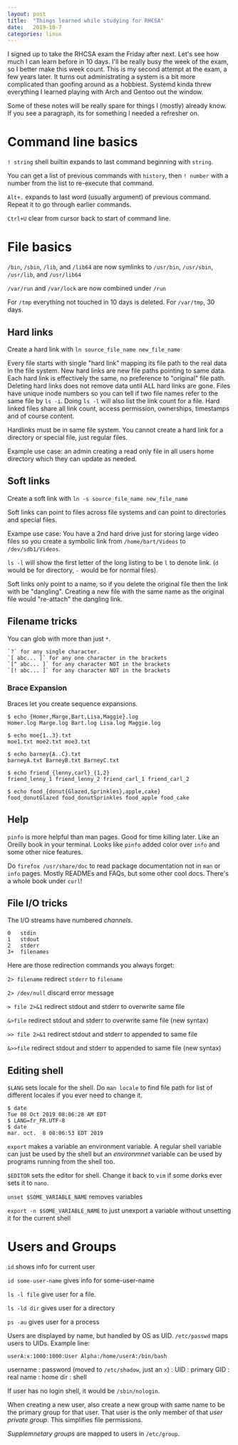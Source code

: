 ```yaml
---
layout: post
title:  "Things learned while studying for RHCSA"
date:   2019-10-7
categories: linux
---
```


I signed up to take the RHCSA exam the Friday after next. 
Let's see how much I can learn before in 10 days.
I'll be really busy the week of the exam, so I better make this week count. 
This is my second attempt at the exam, a few years later. 
It turns out administrating a system is a bit more complicated than goofing around as a hobbiest.
Systemd kinda threw everything I learned playing with Arch and Gentoo out the window. 

Some of these notes will be really spare for things I (mostly) already know. If you see a paragraph, its for something I needed a refresher on.

# Command line basics

`! string` shell builtin expands to last command beginning with `string`.

You can get a list of previous commands with `history`, then `! number` with a number from the list to re-execute that command.

`Alt+.` expands to last word (usually argument) of previous command. Repeat it to go through earlier commands. 

`Ctrl+U` clear from cursor back to start of command line.

# File basics

`/bin`, `/sbin`, `/lib`, and `/lib64` are now symlinks to `/usr/bin`, `/usr/sbin`, `/usr/lib`, and `/usr/lib64`

`/var/run` and `/var/lock` are now combined under `/run`

For `/tmp` everything not touched in 10 days is deleted.
For `/var/tmp`, 30 days. 

## Hard links

Create a hard link with `ln source_file_name new_file_name`

Every file starts with single "hard link" mapping its file path to the real data in the file system. 
New hard links are new file paths pointing to same data. 
Each hard link is effectively the same, no preference to "original" file path. 
Deleting hard links does not remove data until ALL hard links are gone. 
Files have unique inode numbers so you can tell if two file names refer to the same file by `ls -i`. 
Doing `ls -l` will also list the link count for a file. 
Hard linked files share all link count, access permission, ownerships, timestamps and of course content.

Hardlinks must be in same file system. You cannot create a hard link for a directory or special file, just regular files. 

Example use case: an admin creating a read only file in all users home directory which they can update as needed. 

## Soft links

Create a soft link with `ln -s source_file_name new_file_name`

Soft links can point to files across file systems and can point to directories and special files.

Exampe use case: You have a 2nd hard drive just for storing large video files so you create a symbolic link from `/home/bart/Videos` to `/dev/sdb1/Videos`.  

`ls -l` will show the first letter of the long listing to be `l` to denote link. (`d` would be for directory, `-` would be for normal files).

Soft links only point to a name, so if you delete the original file then the link with be "dangling". Creating a new file with the same name as the original file would "re-attach" the dangling link. 

## Filename tricks

You can glob with more than just `*`.

```
`?` for any single character.
`[ abc... ]` for any one character in the brackets
`[^ abc... ]` for any character NOT in the brackets
`[! abc... ]` for any character NOT in the brackets
```

### Brace Expansion

Braces let you create sequence expansions.

```
$ echo {Homer,Marge,Bart,Lisa,Maggie}.log
Homer.log Marge.log Bart.log Lisa.log Maggie.log

$ echo moe{1..3}.txt
moe1.txt moe2.txt moe3.txt

$ echo barney{A..C}.txt
barneyA.txt BarneyB.txt BarneyC.txt

$ echo friend_{lenny,carl}_{1,2}
friend_lenny_1 friend_lenny_2 friend_carl_1 friend_carl_2

$ echo food_{donut{Glazed,Sprinkles},apple,cake}
food_donutGlazed food_donutSprinkles food_apple food_cake
```

## Help

`pinfo` is more helpful than man pages. Good for time killing later. Like an Oreilly book in your terminal. Looks like `pinfo` added color over `info` and some other nice features. 


Do `firefox /usr/share/doc` to read package documentation not in `man` or `info` pages. Mostly READMEs and FAQs, but some other cool docs. There's a whole book under `curl`!


## File I/O tricks

The I/O streams have numbered *channels*.

```
0	stdin
1	stdout
2	stderr
3+	filenames
```

Here are those redirection commands you always forget:

`2> filename` redirect `stderr` to `filename`

`2> /dev/null` discard error message

`> file 2>&1` redirect stdout and stderr to overwrite same file

`&>file` redirect stdout and stderr to overwrite same file (new syntax)

`>> file 2>&1` redirect stdout and stderr to appended to same file

`&>>file` redirect stdout and stderr to appended to same file (new syntax)

## Editing shell

`$LANG` sets locale for the shell. Do `man locale` to find file path for list of different locales if you ever need to change it. 

```
$ date
Tue 08 Oct 2019 08:06:28 AM EDT
$ LANG=fr_FR.UTF-8
$ date
mar. oct.  8 08:06:53 EDT 2019
```

`export` makes a variable an environment variable. A regular shell variable can just be used by the shell but an *environmnet* variable can be used by programs running from the shell too.

`$EDITOR` sets the editor for shell. Change it back to `vim` if some dorks ever sets it to `nano`.

`unset $SOME_VARIABLE_NAME` removes variables

`export -n $SOME_VARIABLE_NAME` to just unexport a variable without unsetting it for the current shell

# Users and Groups

`id` shows info for current user

`id some-user-name` gives info for some-user-name

`ls -l file` give user for a file.

`ls -ld dir` gives user for a directory

`ps -au` gives user for a process

Users are displayed by name, but handled by OS as UID. `/etc/passwd` maps users to UIDs. 
Example line:

`userA:x:1000:1000:User Alpha:/home/userA:/bin/bash`

username : password (moved to `/etc/shadow`, just an `x`) : UID : primary GID : real name : home dir : shell

If user has no login shell, it would be `/sbin/nologin`. 

When creating a new user, also create a new group with same name to be the primary group for that user. That user is the only member of that *user private group*. This simplifies file permissions.

*Supplemnetary groups* are mapped to users in `/etc/group`. 


